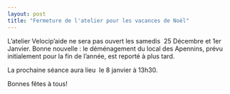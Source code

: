 ```yaml
---
layout: post
title: "Fermeture de l'atelier pour les vacances de Noël"
---
```



L’atelier Velocip’aide ne sera pas ouvert les samedis  25 Décembre et 1er Janvier.
Bonne nouvelle : le déménagement du local des Apennins, prévu initialement pour la fin de l’année, est reporté à plus tard.

La prochaine séance aura lieu  le 8 janvier à 13h30.
  
Bonnes fêtes à tous!
